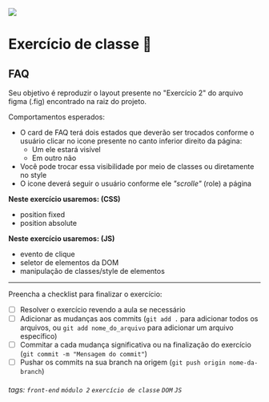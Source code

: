 ![](https://i.imgur.com/xG74tOh.png)

# Exercício de classe 🏫

## FAQ

Seu objetivo é reproduzir o layout presente no "Exercício 2" do arquivo figma (.fig) encontrado na raiz do projeto.

Comportamentos esperados:
- O card de FAQ terá dois estados que deverão ser trocados conforme o usuário clicar no icone presente no canto inferior direito da página:
  - Um ele estará visível
  - Em outro não
- Você pode trocar essa visibilidade por meio de classes ou diretamente no style
- O icone deverá seguir o usuário conforme ele *"scrolle"* (role) a página

**Neste exercício usaremos: (CSS)**
 - position fixed
 - position absolute

**Neste exercício usaremos: (JS)**
 - evento de clique
 - seletor de elementos da DOM
 - manipulação de classes/style de elementos

---

Preencha a checklist para finalizar o exercício:

- [ ] Resolver o exercício revendo a aula se necessário
- [ ] Adicionar as mudanças aos commits (`git add .` para adicionar todos os arquivos, ou `git add nome_do_arquivo` para adicionar um arquivo específico)
- [ ] Commitar a cada mudança significativa ou na finalização do exercício (`git commit -m "Mensagem do commit"`)
- [ ] Pushar os commits na sua branch na origem (`git push origin nome-da-branch`)

###### tags: `front-end` `módulo 2` `exercício de classe` `DOM` `JS`
